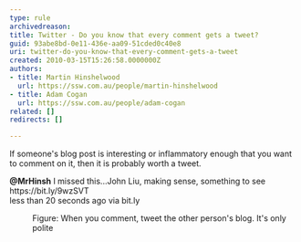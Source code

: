 ```yaml
---
type: rule
archivedreason: 
title: Twitter - Do you know that every comment gets a tweet?
guid: 93abe8bd-0e11-436e-aa09-51cded0c40e8
uri: twitter-do-you-know-that-every-comment-gets-a-tweet
created: 2010-03-15T15:26:58.0000000Z
authors:
- title: Martin Hinshelwood
  url: https://ssw.com.au/people/martin-hinshelwood
- title: Adam Cogan
  url: https://ssw.com.au/people/adam-cogan
related: []
redirects: []

---
```



<p>​​​If someone's blog post is interesting or <span style="white-space&#58;nowrap;">inflammatory</span> enough that you want to comment on it, then it is probably worth a tweet.<br></p><dl class="image"><dt><p class="greyBox"> 
         <strong>@​​MrHinsh</strong> I missed this...John Liu, making sense, something to see https&#58;//bit.ly/9wzSVT​&#160;<br> less than 20 seconds ago​&#160;<span>via bit.ly</span><br></p></dt><dd>Figure&#58; When you comment, tweet the other person's blog. It's only polite​<br></dd></dl>
<br><excerpt class='endintro'></excerpt><br>



